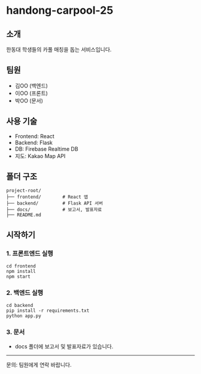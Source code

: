 # handong-carpool-25

## 소개
한동대 학생들의 카풀 매칭을 돕는 서비스입니다.

## 팀원
- 김OO (백엔드)
- 이OO (프론트)
- 박OO (문서)

## 사용 기술
- Frontend: React
- Backend: Flask
- DB: Firebase Realtime DB
- 지도: Kakao Map API

## 폴더 구조
```
project-root/
├── frontend/        # React 앱
├── backend/         # Flask API 서버
├── docs/            # 보고서, 발표자료
├── README.md
```

## 시작하기

### 1. 프론트엔드 실행
```
cd frontend
npm install
npm start
```

### 2. 백엔드 실행
```
cd backend
pip install -r requirements.txt
python app.py
```

### 3. 문서
- docs 폴더에 보고서 및 발표자료가 있습니다.

---
문의: 팀원에게 연락 바랍니다.